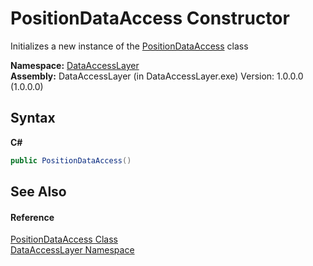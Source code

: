 # PositionDataAccess Constructor 
 

Initializes a new instance of the <a href="51f1c355-4989-c74c-5159-941fab7357e3">PositionDataAccess</a> class

**Namespace:**&nbsp;<a href="a7c61f8d-f057-3930-35a0-27e5c277cc0e">DataAccessLayer</a><br />**Assembly:**&nbsp;DataAccessLayer (in DataAccessLayer.exe) Version: 1.0.0.0 (1.0.0.0)

## Syntax

**C#**<br />
``` C#
public PositionDataAccess()
```


## See Also


#### Reference
<a href="51f1c355-4989-c74c-5159-941fab7357e3">PositionDataAccess Class</a><br /><a href="a7c61f8d-f057-3930-35a0-27e5c277cc0e">DataAccessLayer Namespace</a><br />